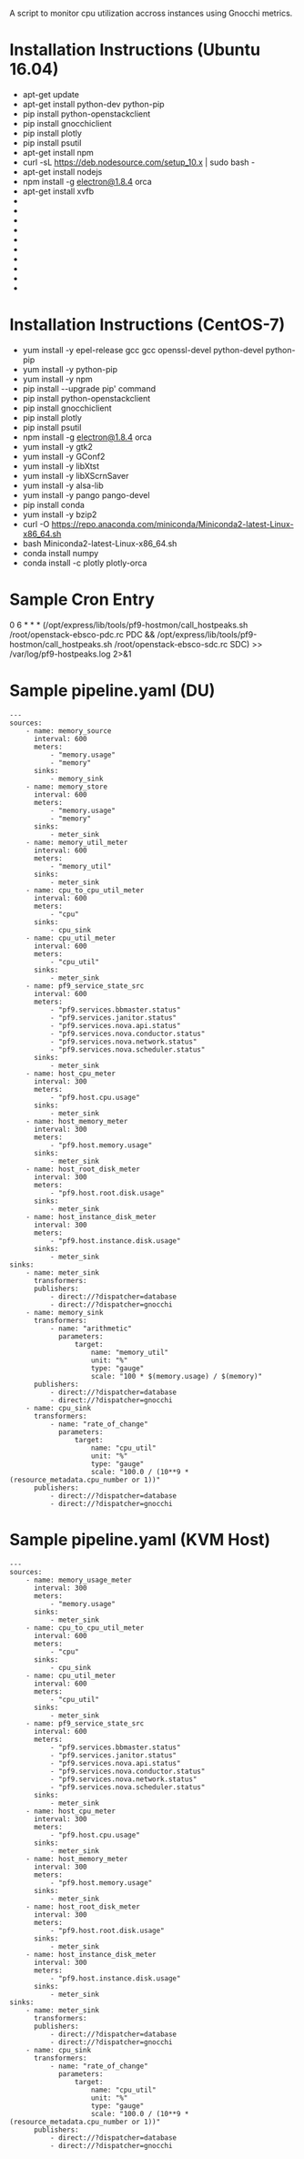 A script to monitor cpu utilization accross instances using Gnocchi metrics.

# Installation Instructions (Ubuntu 16.04)
* apt-get update
* apt-get install python-dev python-pip
* pip install python-openstackclient
* pip install gnocchiclient
* pip install plotly
* pip install psutil
* apt-get install npm
* curl -sL https://deb.nodesource.com/setup_10.x | sudo bash -
* apt-get install nodejs
* npm install -g electron@1.8.4 orca
* apt-get install xvfb
* 
* 
* 
* 
* 
* 
* 
* 
* 
* 

# Installation Instructions (CentOS-7)
* yum install -y epel-release gcc gcc openssl-devel python-devel python-pip
* yum install -y python-pip
* yum install -y npm
* pip install --upgrade pip' command
* pip install python-openstackclient
* pip install gnocchiclient
* pip install plotly
* pip install psutil
* npm install -g electron@1.8.4 orca
* yum install -y gtk2
* yum install -y GConf2
* yum install -y libXtst
* yum install -y libXScrnSaver
* yum install -y alsa-lib
* yum install -y pango pango-devel
* pip install conda
* yum install -y bzip2
* curl -O https://repo.anaconda.com/miniconda/Miniconda2-latest-Linux-x86_64.sh
* bash Miniconda2-latest-Linux-x86_64.sh
* conda install numpy
* conda install -c plotly plotly-orca

# Sample Cron Entry
0 6 * * * (/opt/express/lib/tools/pf9-hostmon/call_hostpeaks.sh /root/openstack-ebsco-pdc.rc PDC && /opt/express/lib/tools/pf9-hostmon/call_hostpeaks.sh /root/openstack-ebsco-sdc.rc SDC) >> /var/log/pf9-hostpeaks.log 2>&1

# Sample pipeline.yaml (DU)
```
---
sources:
    - name: memory_source
      interval: 600
      meters:
          - "memory.usage"
          - "memory"
      sinks:
          - memory_sink
    - name: memory_store
      interval: 600
      meters:
          - "memory.usage"
          - "memory"
      sinks:
          - meter_sink
    - name: memory_util_meter
      interval: 600
      meters:
          - "memory_util"
      sinks:
          - meter_sink
    - name: cpu_to_cpu_util_meter
      interval: 600
      meters:
          - "cpu"
      sinks:
          - cpu_sink
    - name: cpu_util_meter
      interval: 600
      meters:
          - "cpu_util"
      sinks:
          - meter_sink
    - name: pf9_service_state_src
      interval: 600
      meters:
          - "pf9.services.bbmaster.status"
          - "pf9.services.janitor.status"
          - "pf9.services.nova.api.status"
          - "pf9.services.nova.conductor.status"
          - "pf9.services.nova.network.status"
          - "pf9.services.nova.scheduler.status"
      sinks:
          - meter_sink
    - name: host_cpu_meter
      interval: 300
      meters:
          - "pf9.host.cpu.usage"
      sinks:
          - meter_sink
    - name: host_memory_meter
      interval: 300
      meters:
          - "pf9.host.memory.usage"
      sinks:
          - meter_sink
    - name: host_root_disk_meter
      interval: 300
      meters:
          - "pf9.host.root.disk.usage"
      sinks:
          - meter_sink
    - name: host_instance_disk_meter
      interval: 300
      meters:
          - "pf9.host.instance.disk.usage"
      sinks:
          - meter_sink
sinks:
    - name: meter_sink
      transformers:
      publishers:
          - direct://?dispatcher=database
          - direct://?dispatcher=gnocchi
    - name: memory_sink
      transformers:
          - name: "arithmetic"
            parameters:
                target:
                    name: "memory_util"
                    unit: "%"
                    type: "gauge"
                    scale: "100 * $(memory.usage) / $(memory)"
      publishers:
          - direct://?dispatcher=database
          - direct://?dispatcher=gnocchi
    - name: cpu_sink
      transformers:
          - name: "rate_of_change"
            parameters:
                target:
                    name: "cpu_util"
                    unit: "%"
                    type: "gauge"
                    scale: "100.0 / (10**9 * (resource_metadata.cpu_number or 1))"
      publishers:
          - direct://?dispatcher=database
          - direct://?dispatcher=gnocchi
```

# Sample pipeline.yaml (KVM Host)
```
---
sources:
    - name: memory_usage_meter
      interval: 300
      meters:
          - "memory.usage"
      sinks:
          - meter_sink
    - name: cpu_to_cpu_util_meter
      interval: 600
      meters:
          - "cpu"
      sinks:
          - cpu_sink
    - name: cpu_util_meter
      interval: 600
      meters:
          - "cpu_util"
      sinks:
          - meter_sink
    - name: pf9_service_state_src
      interval: 600
      meters:
          - "pf9.services.bbmaster.status"
          - "pf9.services.janitor.status"
          - "pf9.services.nova.api.status"
          - "pf9.services.nova.conductor.status"
          - "pf9.services.nova.network.status"
          - "pf9.services.nova.scheduler.status"
      sinks:
          - meter_sink
    - name: host_cpu_meter
      interval: 300
      meters:
          - "pf9.host.cpu.usage"
      sinks:
          - meter_sink
    - name: host_memory_meter
      interval: 300
      meters:
          - "pf9.host.memory.usage"
      sinks:
          - meter_sink
    - name: host_root_disk_meter
      interval: 300
      meters:
          - "pf9.host.root.disk.usage"
      sinks:
          - meter_sink
    - name: host_instance_disk_meter
      interval: 300
      meters:
          - "pf9.host.instance.disk.usage"
      sinks:
          - meter_sink
sinks:
    - name: meter_sink
      transformers:
      publishers:
          - direct://?dispatcher=database
          - direct://?dispatcher=gnocchi
    - name: cpu_sink
      transformers:
          - name: "rate_of_change"
            parameters:
                target:
                    name: "cpu_util"
                    unit: "%"
                    type: "gauge"
                    scale: "100.0 / (10**9 * (resource_metadata.cpu_number or 1))"
      publishers:
          - direct://?dispatcher=database
          - direct://?dispatcher=gnocchi
```
